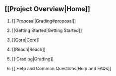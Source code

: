 ## [[Project Overview|Home]]

1. [[ Proposal|Grading#proposal]]

2. [[Getting Started|Getting Started]]

3. [[Core|Core]]

4. [[Reach|Reach]]

6. [[ Grading|Grading]]
5. [[ Help and Common Questions|Help and FAQs]]
